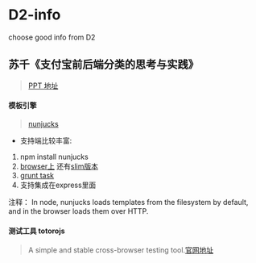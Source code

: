 D2-info
=======

choose good info from D2

## 苏千《支付宝前后端分类的思考与实践》

> [PPT 地址]()

#### 模板引擎

> [nunjucks](http://mozilla.github.io/nunjucks/getting-started.html)

* 支持端比较丰富:
1. npm install nunjucks
2. [browser上](http://mozilla.github.io/nunjucks/files/nunjucks.js) 还有[slim版本](http://mozilla.github.io/nunjucks/files/nunjucks-slim.js)
3. [grunt task](https://github.com/jlongster/grunt-nunjucks)
4. 支持集成在express里面

注释：
In node, nunjucks loads templates from the filesystem by default, and in the browser loads them over HTTP.





#### 测试工具 totorojs

> A simple and stable cross-browser testing tool.[官网地址](http://totorojs.org/)

